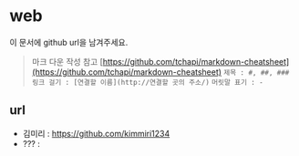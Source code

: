 
# web

이 문서에 github url을 남겨주세요.

> 마크 다운 작성 참고
> [https://github.com/tchapi/markdown-cheatsheet](https://github.com/tchapi/markdown-cheatsheet)
> `제목 : #, ##, ###`
> `링크 걸기 : [연결할 이름](http://연결할 곳의 주소/)`
> `머릿말 표기 : - `
> 

## url
- 김미리 : https://github.com/kimmiri1234
- ??? :  []()
